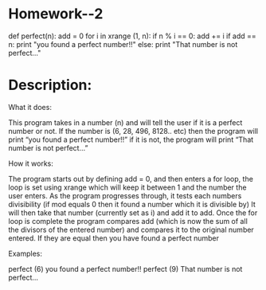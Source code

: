 Homework--2
===========


def perfect(n):
  add = 0
  for i in xrange (1, n):
		if n % i == 0:
			add += i
	if add == n:
                print "you found a perfect number!!"
        else:
                print "That number is not perfect..."
                
Description:
============


What it does:

This program takes in a number (n) and will tell the user if it is a perfect number or not. 
If the number is (6, 28, 496, 8128.. etc) then the program will print “you found a perfect number!!” 
if it is not, the program will print “That number is not perfect...” 

How it works:

The program starts out by defining add = 0, and then enters a for loop, the loop is set using 
xrange which will keep it between 1 and the number the user enters. As the program progresses 
through, it tests each numbers divisibility (if mod equals 0 then it found a number which it 
is divisible by) It will then take that number (currently set as i) and add it to add. Once the 
for loop is complete the program compares add (which is now the sum of all the divisors of the 
entered number) and compares it to the original number entered. If they are equal then you have 
found a perfect number

Examples:

perfect (6)
you found a perfect number!! 
perfect (9)
That number is not perfect...

